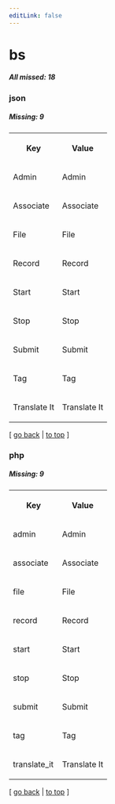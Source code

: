 ```yaml
---
editLink: false
---
```


# bs

##### All missed: 18


### json

##### Missing: 9

<table width="100%">
<tr><th width="50%">

Key

</th><th width="50%">

Value

</th></tr>
<tr><td width="50%">

Admin

</td><td width="50%">

Admin

</td></tr>
<tr><td width="50%">

Associate

</td><td width="50%">

Associate

</td></tr>
<tr><td width="50%">

File

</td><td width="50%">

File

</td></tr>
<tr><td width="50%">

Record

</td><td width="50%">

Record

</td></tr>
<tr><td width="50%">

Start

</td><td width="50%">

Start

</td></tr>
<tr><td width="50%">

Stop

</td><td width="50%">

Stop

</td></tr>
<tr><td width="50%">

Submit

</td><td width="50%">

Submit

</td></tr>
<tr><td width="50%">

Tag

</td><td width="50%">

Tag

</td></tr>
<tr><td width="50%">

Translate It

</td><td width="50%">

Translate It

</td></tr>
</table>

[ [go back](../status.md) | [to top](#) ]



### php

##### Missing: 9

<table width="100%">
<tr><th width="50%">

Key

</th><th width="50%">

Value

</th></tr>
<tr><td width="50%">

admin

</td><td width="50%">

Admin

</td></tr>
<tr><td width="50%">

associate

</td><td width="50%">

Associate

</td></tr>
<tr><td width="50%">

file

</td><td width="50%">

File

</td></tr>
<tr><td width="50%">

record

</td><td width="50%">

Record

</td></tr>
<tr><td width="50%">

start

</td><td width="50%">

Start

</td></tr>
<tr><td width="50%">

stop

</td><td width="50%">

Stop

</td></tr>
<tr><td width="50%">

submit

</td><td width="50%">

Submit

</td></tr>
<tr><td width="50%">

tag

</td><td width="50%">

Tag

</td></tr>
<tr><td width="50%">

translate_it

</td><td width="50%">

Translate It

</td></tr>
</table>

[ [go back](../status.md) | [to top](#) ]

